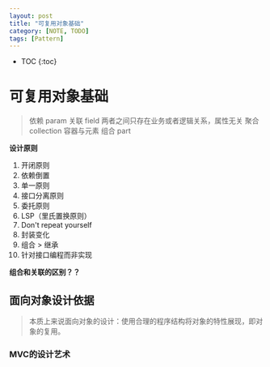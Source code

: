 ```yaml
---
layout: post
title: "可复用对象基础"
category: [NOTE, TODO]
tags: [Pattern]
---
```

* TOC
{:toc}
# 可复用对象基础
> 依赖 param
> 关联 field 两者之间只存在业务或者逻辑关系，属性无关
> 聚合 collection 容器与元素
> 组合 part

**设计原则**
1. 开闭原则
2. 依赖倒置
3. 单一原则
4. 接口分离原则
5. 委托原则
6. LSP（里氏置换原则）
7. Don't repeat yourself
8. 封装变化
9. 组合 > 继承
10. 针对接口编程而非实现

**组合和关联的区别？？**

## 面向对象设计依据
> 本质上来说面向对象的设计：使用合理的程序结构将对象的特性展现，即对象的复用。

### MVC的设计艺术
